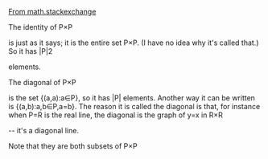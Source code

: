 
[From math.stackexchange](https://math.stackexchange.com/posts/1944428/timeline)

The identity of P×P

is just as it says; it is the entire set P×P. (I have no idea why it's called that.) So it has |P|2

elements.

The diagonal of P×P

is the set {(a,a):a∈P}, so it has |P| elements. Another way it can be written is {(a,b):a,b∈P,a=b}. The reason it is called the diagonal is that, for instance when P=R is the real line, the diagonal is the graph of y=x in R×R

-- it's a diagonal line.

Note that they are both subsets of P×P

